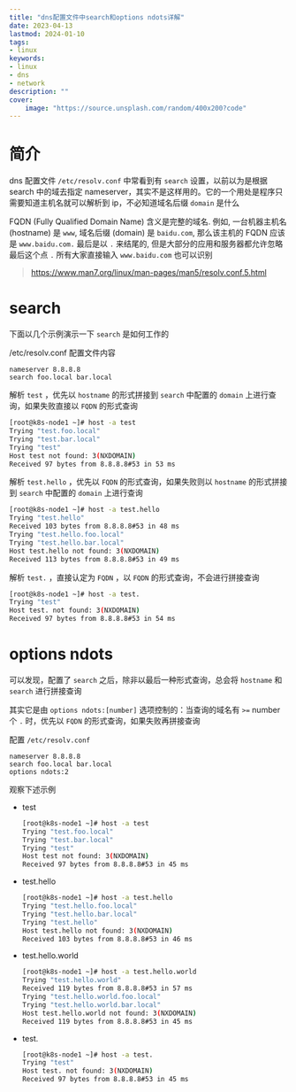 ```yaml
---
title: "dns配置文件中search和options ndots详解" 
date: 2023-04-13
lastmod: 2024-01-10
tags: 
- linux
keywords:
- linux
- dns
- network
description: ""
cover:
    image: "https://source.unsplash.com/random/400x200?code"
---
```


# 简介

dns 配置文件 `/etc/resolv.conf` 中常看到有 `search` 设置，以前以为是根据 search 中的域去指定 nameserver，其实不是这样用的。它的一个用处是程序只需要知道主机名就可以解析到 ip，不必知道域名后缀 `domain` 是什么

FQDN (Fully Qualified Domain Name) 含义是完整的域名. 例如, 一台机器主机名 (hostname) 是 `www`, 域名后缀 (domain) 是 `baidu.com`, 那么该主机的 FQDN 应该是 `www.baidu.com.` 最后是以 `.` 来结尾的, 但是大部分的应用和服务器都允许忽略最后这个点 `.` 所有大家直接输入 `www.baidu.com` 也可以识别

> <https://www.man7.org/linux/man-pages/man5/resolv.conf.5.html>

# search

下面以几个示例演示一下 `search` 是如何工作的

/etc/resolv.conf 配置文件内容

```none
nameserver 8.8.8.8
search foo.local bar.local
```

解析 `test` ，优先以 `hostname` 的形式拼接到 `search` 中配置的 `domain` 上进行查询，如果失败直接以 `FQDN` 的形式查询

```bash
[root@k8s-node1 ~]# host -a test
Trying "test.foo.local"
Trying "test.bar.local"
Trying "test"
Host test not found: 3(NXDOMAIN)
Received 97 bytes from 8.8.8.8#53 in 53 ms
```

解析 `test.hello` ，优先以 `FQDN` 的形式查询，如果失败则以 `hostname` 的形式拼接到 `search` 中配置的 `domain` 上进行查询

```bash
[root@k8s-node1 ~]# host -a test.hello
Trying "test.hello"
Received 103 bytes from 8.8.8.8#53 in 48 ms
Trying "test.hello.foo.local"
Trying "test.hello.bar.local"
Host test.hello not found: 3(NXDOMAIN)
Received 113 bytes from 8.8.8.8#53 in 49 ms
```

解析 `test.` ，直接认定为 `FQDN` ，以 `FQDN` 的形式查询，不会进行拼接查询

```bash
[root@k8s-node1 ~]# host -a test.
Trying "test"
Host test. not found: 3(NXDOMAIN)
Received 97 bytes from 8.8.8.8#53 in 54 ms
```

# options ndots

可以发现，配置了 `search` 之后，除非以最后一种形式查询，总会将 `hostname` 和 `search` 进行拼接查询

其实它是由 `options ndots:[number]` 选项控制的：当查询的域名有 `>=` number 个 `.` 时，优先以 `FQDN` 的形式查询，如果失败再拼接查询

配置 `/etc/resolv.conf`

```none
nameserver 8.8.8.8
search foo.local bar.local
options ndots:2
```

观察下述示例

- test

  ```bash
  [root@k8s-node1 ~]# host -a test
  Trying "test.foo.local"
  Trying "test.bar.local"
  Trying "test"
  Host test not found: 3(NXDOMAIN)
  Received 97 bytes from 8.8.8.8#53 in 45 ms
  ```

- test.hello

  ```bash
  [root@k8s-node1 ~]# host -a test.hello
  Trying "test.hello.foo.local"
  Trying "test.hello.bar.local"
  Trying "test.hello"
  Host test.hello not found: 3(NXDOMAIN)
  Received 103 bytes from 8.8.8.8#53 in 46 ms
  ```

- test.hello.world

  ```bash
  [root@k8s-node1 ~]# host -a test.hello.world
  Trying "test.hello.world"
  Received 119 bytes from 8.8.8.8#53 in 57 ms
  Trying "test.hello.world.foo.local"
  Trying "test.hello.world.bar.local"
  Host test.hello.world not found: 3(NXDOMAIN)
  Received 119 bytes from 8.8.8.8#53 in 45 ms
  ```

- test.

  ```bash
  [root@k8s-node1 ~]# host -a test.
  Trying "test"
  Host test. not found: 3(NXDOMAIN)
  Received 97 bytes from 8.8.8.8#53 in 45 ms
  ```
